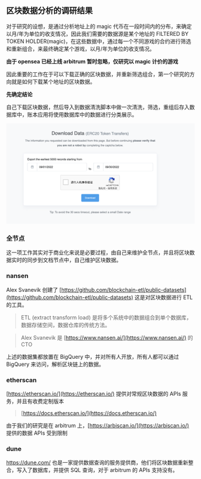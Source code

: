 ## 区块数据分析的调研结果

对于研究的设想，是通过分析地址上的 magic 代币在一段时间内的分布，来确定以月/年为单位的收支情况，因此我们需要的数据源是某个地址的 FILTERED BY TOKEN HOLDER(magic)，在这些数据中，通过每一个不同游戏的合约进行筛选和重新组合，来最终确定某个游戏，以月/年为单位的收支情况。

**由于 opensea 已经上线 arbitrum 暂时忽略，仅研究以 magic 计价的游戏**

因此重要的工作在于可以下载正确的区块数据，并重新筛选组合，第一个研究的方向就是如何下载某个地址的区块数据。

**先确定结论**

自己下载区块数据，然后导入到数据清洗脚本中做一次清洗，筛选，重组后存入数据库中，账本应用将使用数据库中的数据进行分类展示。

![](./images/arb-01.png)


### 全节点

这一项工作其实对于商业化来说是必要过程，由自己来维护全节点，并且将区块数据实时的同步到文档节点中，自己维护区块数据。

### nansen

Alex Svanevik 创建了 [https://github.com/blockchain-etl/public-datasets](https://github.com/blockchain-etl/public-datasets) 这是对区块数据进行 ETL 的工具。

> ETL (extract transform load) 是将多个系统中的数据组合到单个数据库，数据存储空间，数据仓库的传统方法。

> Alex Svanevik 是 [https://www.nansen.ai/](https://www.nansen.ai/) 的 CTO

上述的数据集都放置在 BigQuery 中，并对所有人开放，所有人都可以通过 BigQuery 来访问，解析区块链上的数据。

### etherscan

[https://etherscan.io/](https://etherscan.io/) 提供对常规区块数据的 APIs 服务，并且有收费定制版本

> [https://docs.etherscan.io/](https://docs.etherscan.io/)

由于我们的研究是在 arbitrum 上，[https://arbiscan.io/](https://arbiscan.io/) 提供的数据 APIs 受到限制

### dune

https://dune.com/ 也是一家提供数据查询的服务提供商，他们将区块数据重新整合，写入了数据库，并提供 SQL 查询，对于 arbitrum 的 APIs 支持没有。


